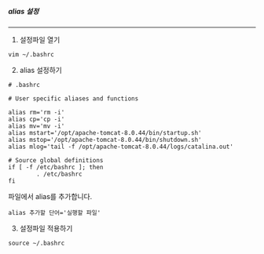 ##### alias 설정

---

1. 설정파일 열기

`vim ~/.bashrc`

2. alias 설정하기

```
# .bashrc

# User specific aliases and functions

alias rm='rm -i'
alias cp='cp -i'
alias mv='mv -i'
alias mstart='/opt/apache-tomcat-8.0.44/bin/startup.sh'
alias mstop='/opt/apache-tomcat-8.0.44/bin/shutdown.sh'
alias mlog='tail -f /opt/apache-tomcat-8.0.44/logs/catalina.out'

# Source global definitions
if [ -f /etc/bashrc ]; then
        . /etc/bashrc
fi
```
파일에서 alias를 추가합니다.

`alias 추가할 단어='실행할 파일'`

3. 설정파일 적용하기

`source ~/.bashrc`


